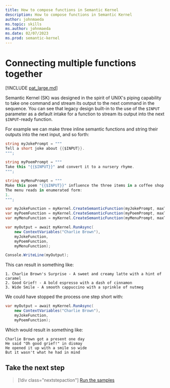 ```yaml
---
title: How to compose functions in Semantic Kernel
description: How to compose functions in Semantic Kernel
author: johnmaeda
ms.topic: skills
ms.author: johnmaeda
ms.date: 02/07/2023
ms.prod: semantic-kernel
---
```

# Connecting multiple functions together

[!INCLUDE [pat_large.md](../includes/pat_large.md)]

Semantic Kernel (SK) was designed in the spirit of UNIX's piping capability to take one command and stream its output to the next command in the sequence. You can see that legacy design built-in to the use of the `$INPUT` parameter as a default intake for a function to stream its output into the next `$INPUT`-ready function.

For example we can make three inline semantic functions and string their outputs into the next input, and so forth:

```csharp
string myJokePrompt = """
Tell a short joke about {{$INPUT}}.
""";

string myPoemPrompt = """
Take this "{{$INPUT}}" and convert it to a nursery rhyme.
""";

string myMenuPrompt = """
Make this poem "{{$INPUT}}" influence the three items in a coffee shop menu. 
The menu reads in enumerated form:
1.
""";

var myJokeFunction = myKernel.CreateSemanticFunction(myJokePrompt, maxTokens: 500);
var myPoemFunction = myKernel.CreateSemanticFunction(myPoemPrompt, maxTokens: 500);
var myMenuFunction = myKernel.CreateSemanticFunction(myMenuPrompt, maxTokens: 500);

var myOutput = await myKernel.RunAsync(
    new ContextVariables("Charlie Brown"),
    myJokeFunction,
    myPoemFunction,
    myMenuFunction);

Console.WriteLine(myOutput);
```

This can result in something like:

```Output
1. Charlie Brown's Surprise - A sweet and creamy latte with a hint of caramel 
2. Good Grief! - A bold espresso with a dash of cinnamon 
3. Wide Smile - A smooth cappuccino with a sprinkle of nutmeg
```

We could have stopped the process one step short with:

```csharp
var myOutput = await myKernel.RunAsync(
    new ContextVariables("Charlie Brown"),
    myJokeFunction,
    myPoemFunction);
```

Which would result in something like:

```Output
Charlie Brown got a present one day
He said "Oh good grief!" in dismay
He opened it up with a smile so wide
But it wasn't what he had in mind
```

## Take the next step

> [!div class="nextstepaction"]
> [Run the samples](../samples)